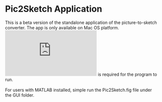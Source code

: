 # Pic2Sketch Application #
This is a beta version of the standalone application of the picture-to-sketch converter. The app is only available on Mac OS platform. ![MATLAB Runtime](https://www.mathworks.com/products/compiler/matlab-runtime.html) is required for the program to run. <br /> <br />
For users with MATLAB installed, simple run the Pic2Sketch.fig file under the GUI folder.

